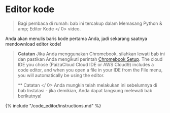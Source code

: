 # Editor kode

> Bagi pembaca di rumah: bab ini tercakup dalam  Memasang Python & amp; Editor Kode </ 0> video.</p> </blockquote> 
> 
> Anda akan menulis baris kode pertama Anda, jadi sekarang saatnya mendownload editor kode!
> 
> > **Catatan** Jika Anda menggunakan Chromebook, silahkan lewati bab ini dan pastikan Anda mengikuti perintah [Chromebook Setup](../chromebook_setup/README.md). The cloud IDE you chose (PaizaCloud Cloud IDE or AWS Cloud9) includes a code editor, and when you open a file in your IDE from the File menu, you will automatically be using the editor.
> > 
> > ** Catatan </ 0> Anda mungkin telah melakukan ini sebelumnya di bab Instalasi - jika demikian, Anda dapat langsung melewati bab berikutnya!</p> </blockquote> 
> > 
> > {% include "/code_editor/instructions.md" %}